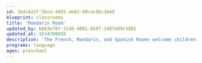 ```yaml
---
id: 1bdc622f-5bcd-4d93-ab82-89cac9bc1b49
blueprint: classrooms
title: 'Mandarin Room'
updated_by: b863e707-3140-4001-859f-3487e09c5881
updated_at: 1634700850
description: 'The French, Mandarin, and Spanish Rooms welcome children ranging from 2.9 to 6 years old. Staples of the program include immersion in each language, an emergent and play-based curriculum, and a focus on hands-on work and outdoor exploration. This allows us to accommodate students at all levels of learning and individually challenge them based on where they are in their language development. We expose children to the different traditions of each of the French, Mandarin, and Spanish-speaking cultures of the world through the exploration of food, dance, celebrations, and music.'
programs: language
ages: preschool
---
```

